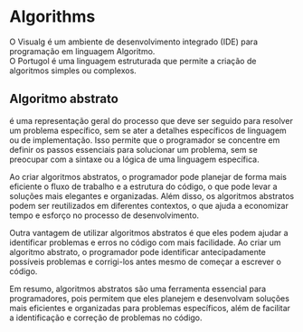 # Algorithms
O Visualg é um ambiente de desenvolvimento integrado (IDE) para programação em linguagem Algoritmo.<br>
O Portugol é uma linguagem estruturada que permite a criação de algoritmos simples ou complexos.

## Algoritmo abstrato 
é uma representação geral do processo que deve ser seguido para resolver um problema específico, sem se ater a detalhes específicos de linguagem ou de implementação. Isso permite que o programador se concentre em definir os passos essenciais para solucionar um problema, sem se preocupar com a sintaxe ou a lógica de uma linguagem específica.

Ao criar algoritmos abstratos, o programador pode planejar de forma mais eficiente o fluxo de trabalho e a estrutura do código, o que pode levar a soluções mais elegantes e organizadas. Além disso, os algoritmos abstratos podem ser reutilizados em diferentes contextos, o que ajuda a economizar tempo e esforço no processo de desenvolvimento.

Outra vantagem de utilizar algoritmos abstratos é que eles podem ajudar a identificar problemas e erros no código com mais facilidade. Ao criar um algoritmo abstrato, o programador pode identificar antecipadamente possíveis problemas e corrigi-los antes mesmo de começar a escrever o código.

Em resumo, algoritmos abstratos são uma ferramenta essencial para programadores, pois permitem que eles planejem e desenvolvam soluções mais eficientes e organizadas para problemas específicos, além de facilitar a identificação e correção de problemas no código.
